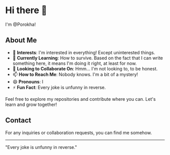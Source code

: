 # Hi there 👋
I'm @Porokha!

## About Me
- 👀 **Interests**: I'm interested in everything! Except uninterested things.
- 🌱 **Currently Learning**: How to survive. Based on the fact that I can write something here, it means I'm doing it right, at least for now.
- 💞️ **Looking to Collaborate On**: Hmm... I'm not looking to, to be honest.
- 📫 **How to Reach Me**: Nobody knows. I'm a bit of a mystery!
- 😄 **Pronouns**: I
- ⚡ **Fun Fact**: Every joke is unfunny in reverse.

Feel free to explore my repositories and contribute where you can. Let's learn and grow together!

## Contact
For any inquiries or collaboration requests, you can find me somehow.

---
"Every joke is unfunny in reverse."
